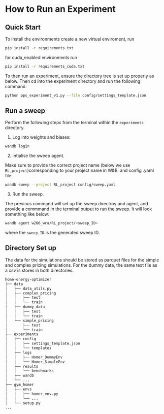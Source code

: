 # How to Run an Experiment

## Quick Start

To install the environments create a new virtual enviroment, run

```bash
pip install -r requirements.txt
```

for cuda_enabled environments run
```bash
pip install -r requirements_cuda.txt
```

To then run an experiment, ensure the directory tree is set up properly as below. Then cd into the experiment directory and run the following command:

```bash
python ppo_experiment_v1.py --file config/settings_template.json 
```

## Run a sweep 

Perform the following steps from the terminal within the `experiments` directory.

1. Log into weights and biases:

```bash
wandb login
```
2. Intialise the sweep agent.

Make sure to provide the correct project name (below we use `RL_project`)corresponding to your project name in W&B, and config .yaml file. 
```bash
wandb sweep --project RL_project config/sweep.yaml
```

3. Run the sweep. 

The previous command will set up the sweep directroy and agent, and provide a commmand in the terminal output to run the sweep. It will look something like below:

```bash
wandb agent w266_wra/RL_project/<sweep_ID>
```
where the `sweep_ID` is the generated sweep ID. 

## Directory Set up

The data for the simulations should be stored as parquet files for the simple and complex pricing simulations. For the dummy data, the same text file as a csv is stores in both directories. 

```bash
home-energy-optimizer
├── data
│   ├── data_utils.py
│   ├── complex_pricing
│   │   ├── test
│   │   └── train
│   ├── dummy_data
│   │   ├── test
│   │   └── train
│   └── simple_pricing
│       ├── test
│       └── train
├── experiments
│   ├── config
│   │   ├── settings_template.json
│   │   └── templates
│   ├── logs
│   │   ├── Homer_DummyEnv
│   │   └── Homer_SimpleEnv
│   ├── results
│   │   └── benchmarks
│   ├── wandb
│   └── ...
├── gym_homer
│   ├── envs
│   │   ├── homer_env.py
│   │   └── ...
│   └── setup.py
...
```